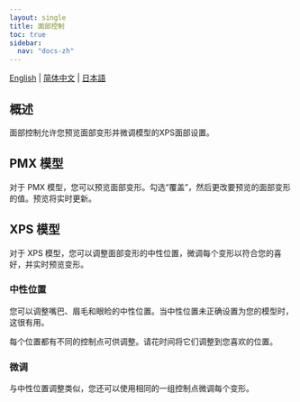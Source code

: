 ```yaml
---
layout: single
title: 面部控制
toc: true
sidebar:
  nav: "docs-zh"
---
```

[English](/dancexr/features/facial_control) | [简体中文](/zh/dancexr/features/facial_control) | [日本語](/jp/dancexr/features/facial_control)

## 概述
面部控制允许您预览面部变形并微调模型的XPS面部设置。

## PMX 模型
对于 PMX 模型，您可以预览面部变形。勾选“覆盖”，然后更改要预览的面部变形的值。预览将实时更新。

## XPS 模型
对于 XPS 模型，您可以调整面部变形的中性位置，微调每个变形以符合您的喜好，并实时预览变形。

### 中性位置
您可以调整嘴巴、眉毛和眼睑的中性位置。当中性位置未正确设置为您的模型时，这很有用。

每个位置都有不同的控制点可供调整。请花时间将它们调整到您喜欢的位置。

### 微调
与中性位置调整类似，您还可以使用相同的一组控制点微调每个变形。